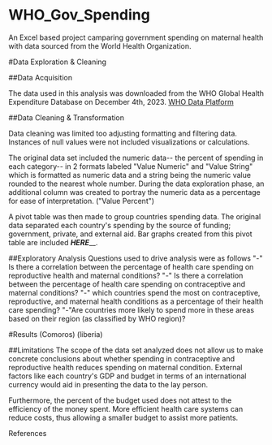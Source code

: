 # WHO_Gov_Spending
An Excel based project camparing government spending on maternal health with data sourced from the World Health Organization.


#Data Exploration & Cleaning


##Data Acquisition

The data used in this analysis was downloaded from the WHO Global Health Expenditure Database on December 4th, 2023. [WHO Data Platform](https://platform.who.int/data/maternal-newborn-child-adolescent-ageing)


##Data Cleaning & Transformation

Data cleaning was limited too adjusting formatting and filtering data. Instances of null values were not included visualizations or calculations.  

The original data set included the numeric data-- the percent of spending in each category-- in 2 formats  labeled "Value Numeric"  and  "Value String" which is formatted as numeric data and a string being the numeric value rounded to the nearest whole number.  During the data exploration phase, an additional column was created to portray the numeric data as a percentage for ease of interpretation. ("Value Percent")

A pivot table was then made to group countries spending data. The original data separated each country's spending by the source of funding; government, private, and external aid. Bar graphs created from this pivot table are included ___HERE_____.


##Exploratory Analysis
Questions used to drive analysis were as follows
"-" Is there a correlation between the percentage of health care spending on reproductive health and maternal conditions?
"-" Is there a correlation between the percentage of health care spending on contraceptive and maternal conditions?
"-" which countries spend the most on contraceptive, reproductive, and maternal health conditions as a percentage of their health care spending?
"-"Are countries more likely to spend more in these areas based on their region (as classified by WHO region)? 



#Results 
(Comoros)
(liberia)

##Limitations
The scope of the data set analyzed does not allow us to make concrete conclusions about whether spending in contraceptive and reproductive health reduces spending on maternal condition. External factors like each country's GDP and budget in terms of an international currency would aid in presenting the data to the lay person. 

Furthermore, the percent of the budget used does not attest to the efficiency of the money spent. More efficient health care systems can reduce costs, thus allowing a smaller budget to assist more patients.

References
